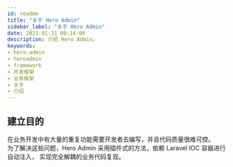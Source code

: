 ```yaml
---
id: readme
title: "关于 Hero Admin"
sidebar_label: "关于 Hero Admin"
date: 2021-01-31 00:14:00
description: 介绍 Hero Admin。
keywords:
- hero-admin
- heroadmin
- framework
- 开发框架
- 业务框架
- 关于
- 介绍
---
```


## 建立目的

在业务开发中有大量的重复功能需要开发者去编写，并且代码质量很难可控。  
为了解决这些问题，Hero Admin 采用插件式的方法，依赖 Laravel IOC 容器进行自动注入，
实现完全解耦的业务代码复现。